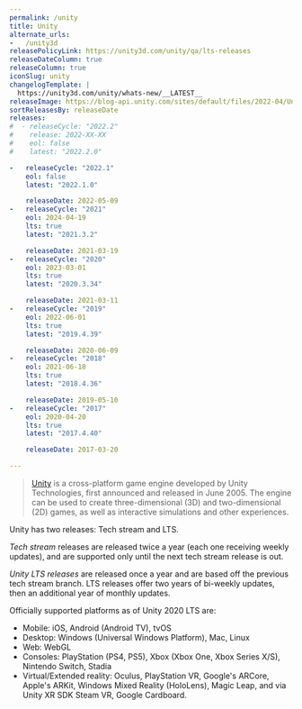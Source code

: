 ```yaml
---
permalink: /unity
title: Unity
alternate_urls:
-   /unity3d
releasePolicyLink: https://unity3d.com/unity/qa/lts-releases
releaseDateColumn: true
releaseColumn: true
iconSlug: unity
changelogTemplate: |
  https://unity3d.com/unity/whats-new/__LATEST__
releaseImage: https://blog-api.unity.com/sites/default/files/2022-04/Unity-2021-LTS-Timeline.jpg
sortReleasesBy: releaseDate
releases:
#  - releaseCycle: "2022.2"
#    release: 2022-XX-XX
#    eol: false
#    latest: "2022.2.0"

-   releaseCycle: "2022.1"
    eol: false
    latest: "2022.1.0"

    releaseDate: 2022-05-09
-   releaseCycle: "2021"
    eol: 2024-04-19
    lts: true
    latest: "2021.3.2"

    releaseDate: 2021-03-19
-   releaseCycle: "2020"
    eol: 2023-03-01
    lts: true
    latest: "2020.3.34"

    releaseDate: 2021-03-11
-   releaseCycle: "2019"
    eol: 2022-06-01
    lts: true
    latest: "2019.4.39"

    releaseDate: 2020-06-09
-   releaseCycle: "2018"
    eol: 2021-06-18
    lts: true
    latest: "2018.4.36"

    releaseDate: 2019-05-10
-   releaseCycle: "2017"
    eol: 2020-04-20
    lts: true
    latest: "2017.4.40"

    releaseDate: 2017-03-20

---
```


> [Unity](https://unity.com/) is a cross-platform game engine developed by Unity Technologies, first announced and released in June 2005. The engine can be used to create three-dimensional (3D) and two-dimensional (2D) games, as well as interactive simulations and other experiences.

Unity has two releases: Tech stream and LTS.

*Tech stream* releases are released twice a year (each one receiving weekly updates), and are supported only until the next tech stream release is out.

*Unity LTS releases* are released once a year and are based off the previous tech stream branch. LTS releases offer two years of bi-weekly updates, then an additional year of monthly updates.

Officially supported platforms as of Unity 2020 LTS are:

- Mobile: iOS, Android (Android TV), tvOS
- Desktop: Windows (Universal Windows Platform), Mac, Linux
- Web: WebGL
- Consoles: PlayStation (PS4, PS5), Xbox (Xbox One, Xbox Series X/S), Nintendo Switch, Stadia
- Virtual/Extended reality: Oculus, PlayStation VR, Google's ARCore, Apple's ARKit, Windows Mixed Reality (HoloLens), Magic Leap, and via Unity XR SDK Steam VR, Google Cardboard.

